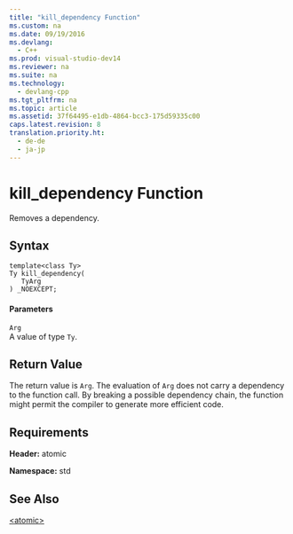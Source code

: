 ```yaml
---
title: "kill_dependency Function"
ms.custom: na
ms.date: 09/19/2016
ms.devlang: 
  - C++
ms.prod: visual-studio-dev14
ms.reviewer: na
ms.suite: na
ms.technology: 
  - devlang-cpp
ms.tgt_pltfrm: na
ms.topic: article
ms.assetid: 37f64495-e1db-4864-bcc3-175d59335c00
caps.latest.revision: 8
translation.priority.ht: 
  - de-de
  - ja-jp
---
```

# kill_dependency Function
Removes a dependency.  
  
## Syntax  
  
```  
template<class Ty>  
Ty kill_dependency(  
   TyArg  
) _NOEXCEPT;  
```  
  
#### Parameters  
 `Arg`  
 A value of type `Ty`.  
  
## Return Value  
 The return value is `Arg`. The evaluation of `Arg` does not carry a dependency to the function call. By breaking a possible dependency chain, the function might permit the compiler to generate more efficient code.  
  
## Requirements  
 **Header:** atomic  
  
 **Namespace:** std  
  
## See Also  
 [<atomic\>](../vs140/-atomic-.md)